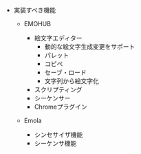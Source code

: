 - 実装すべき機能
  - EMOHUB
    - 絵文字エディター
      - 動的な絵文字生成変更をサポート
      - パレット
      - コピペ
      - セーブ・ロード
      - 文字列から絵文字化
    - スクリプティング
    - シーケンサー
    - Chromeプラグイン

  - Emola
    - シンセサイザ機能
    - シーケンサ機能
